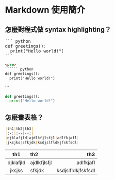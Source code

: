 # Markdown 使用簡介

## 怎麼對程式做 syntax highlighting？
<pre>
``` python
def greetings():
  print("Hello world!")
```
</pre>
``` html
<pre>
`````` python
def greetings():
  print("Hello world!")
``````
</pre>
```


``` python
def greetings():
  print("Hello world!")
```

## 怎麼畫表格？

``` markdown
|th1|th2|th3|
|:-:|:--|--:|
|djklafjld|ajdlkfjlsfjl|adlfkjafl|
|jksjks|sfkjdk|ksdjslfldkjfskfsdl|
```

|th1|th2|th3|
|:-:|:--|--:|
|djklafjld|ajdlkfjlsfjl|adlfkjafl|
|jksjks|sfkjdk|ksdjslfldkjfskfsdl|
